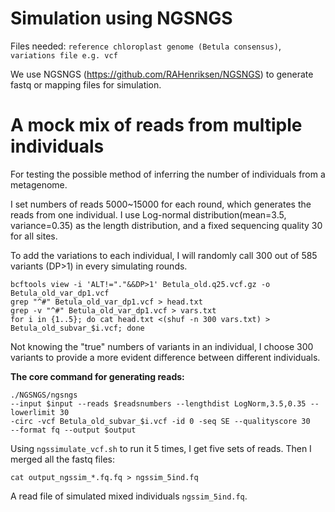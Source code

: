 # Simulation using NGSNGS

Files needed: 
`reference chloroplast genome (Betula consensus)`, `variations file e.g. vcf`

We use NGSNGS (https://github.com/RAHenriksen/NGSNGS) to generate fastq or mapping files for simulation.

# A mock mix of reads from multiple individuals 

For testing the possible method of inferring the number of individuals from a metagenome.

I set numbers of reads 5000~15000 for each round, which generates the reads from one individual. I use Log-normal distribution(mean=3.5, variance=0.35) as the length distribution, and a fixed sequencing quality 30 for all sites. 

To add the variations to each individual, I will randomly call 300 out of 585 variants (DP>1) in every simulating rounds.
```
bcftools view -i 'ALT!="."&&DP>1' Betula_old.q25.vcf.gz -o Betula_old_var_dp1.vcf
grep "^#" Betula_old_var_dp1.vcf > head.txt
grep -v "^#" Betula_old_var_dp1.vcf > vars.txt
for i in {1..5}; do cat head.txt <(shuf -n 300 vars.txt) > Betula_old_subvar_$i.vcf; done
```

Not knowing the "true" numbers of variants in an individual, I choose 300 variants to provide a more evident difference between different individuals.

**The core command for generating reads:**

```
./NGSNGS/ngsngs
--input $input --reads $readsnumbers --lengthdist LogNorm,3.5,0.35 --lowerlimit 30
-circ -vcf Betula_old_subvar_$i.vcf -id 0 -seq SE --qualityscore 30
--format fq --output $output
```

Using `ngssimulate_vcf.sh` to run it 5 times, I get five sets of reads. Then I merged all the fastq files:
```
cat output_ngssim_*.fq.fq > ngssim_5ind.fq
```

A read file of simulated mixed individuals `ngssim_5ind.fq`.
